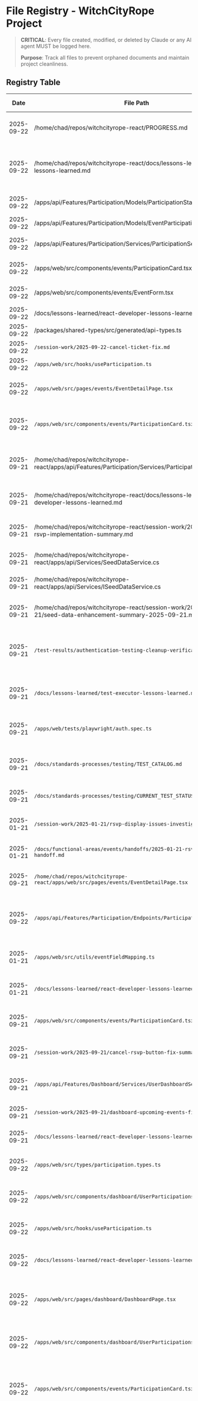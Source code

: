 # File Registry - WitchCityRope Project

> **CRITICAL**: Every file created, modified, or deleted by Claude or any AI agent MUST be logged here.
>
> **Purpose**: Track all files to prevent orphaned documents and maintain project cleanliness.

## Registry Table

| Date | File Path | Action | Purpose | Session/Task | Status | Cleanup Date |
|------|-----------|--------|---------|--------------|--------|--------------|
| 2025-09-22 | /home/chad/repos/witchcityrope-react/PROGRESS.md | MODIFIED | Updated current development status to reflect September 22 event management UI/UX improvements completion | Documentation cleanup post-event work | ACTIVE | N/A |
| 2025-09-22 | /home/chad/repos/witchcityrope-react/docs/lessons-learned/librarian-lessons-learned.md | MODIFIED | Added Progress Documentation Update Excellence Pattern documenting systematic approach to progress updates and handoff evaluation | Documentation cleanup lessons learned | ACTIVE | N/A |
| 2025-09-22 | /apps/api/Features/Participation/Models/ParticipationStatusDto.cs | MODIFIED | Added metadata field to expose ticket purchase amounts | Ticket amount display fix | ACTIVE | N/A |
| 2025-09-22 | /apps/api/Features/Participation/Models/EventParticipationDto.cs | MODIFIED | Added metadata field for admin view amounts | Ticket amount display fix | ACTIVE | N/A |
| 2025-09-22 | /apps/api/Features/Participation/Services/ParticipationService.cs | MODIFIED | Include metadata in DTO mapping for both user and admin views | Ticket amount display fix | ACTIVE | N/A |
| 2025-09-22 | /apps/web/src/components/events/ParticipationCard.tsx | MODIFIED | Added helper function to extract amount from metadata JSON | Ticket amount display fix | ACTIVE | N/A |
| 2025-09-22 | /apps/web/src/components/events/EventForm.tsx | MODIFIED | Replace hardcoded $50.00 with dynamic amount from metadata | Ticket amount display fix | ACTIVE | N/A |
| 2025-09-22 | /docs/lessons-learned/react-developer-lessons-learned.md | MODIFIED | Document ticket amount data mapping issue and solution | Ticket amount display fix | ACTIVE | N/A |
| 2025-09-22 | /packages/shared-types/src/generated/api-types.ts | REGENERATED | Updated TypeScript types to include metadata field | Ticket amount display fix | ACTIVE | N/A |
| 2025-09-22 | `/session-work/2025-09-22-cancel-ticket-fix.md` | CREATED | Track progress for cancel ticket functionality fix | Cancel ticket button fix | TEMPORARY | End of session |
| 2025-09-22 | `/apps/web/src/hooks/useParticipation.ts` | MODIFIED | Added useCancelTicket hook for ticket cancellation | Cancel ticket button fix | ACTIVE | N/A |
| 2025-09-22 | `/apps/web/src/pages/events/EventDetailPage.tsx` | MODIFIED | Import and use useCancelTicket hook, complete handleCancel implementation | Cancel ticket button fix | ACTIVE | N/A |
| 2025-09-22 | `/apps/web/src/components/events/ParticipationCard.tsx` | MODIFIED | Fixed button styling: Changed "Cancel RSVP" and "Cancel Ticket" from variant="subtle" to variant="light" and improved modal button styling | Cancel ticket button styling fix | ACTIVE | N/A |
| 2025-09-21 | /home/chad/repos/witchcityrope-react/apps/api/Features/Participation/Services/ParticipationService.cs | MODIFIED | Implemented re-RSVP functionality - allow users to RSVP again after cancelling by only checking ACTIVE participations | Re-RSVP implementation request | ACTIVE | N/A |
| 2025-09-21 | /home/chad/repos/witchcityrope-react/docs/lessons-learned/backend-developer-lessons-learned.md | MODIFIED | Added comprehensive documentation of re-RSVP implementation patterns and business rules | Backend development lessons documentation | ACTIVE | N/A |
| 2025-09-21 | /home/chad/repos/witchcityrope-react/session-work/2025-09-21/re-rsvp-implementation-summary.md | CREATED | Comprehensive summary of re-RSVP implementation including test scenarios and business rules | Re-RSVP implementation documentation | TEMPORARY | 2025-10-21 |
| 2025-09-21 | /home/chad/repos/witchcityrope-react/apps/api/Services/SeedDataService.cs | MODIFIED | Updated seed data to improve RSVP/ticket testing with fewer events and more social events | Seed data enhancement request | ACTIVE | N/A |
| 2025-09-21 | /home/chad/repos/witchcityrope-react/apps/api/Services/ISeedDataService.cs | MODIFIED | Added SeedEventParticipationsAsync method to interface | Seed data enhancement request | ACTIVE | N/A |
| 2025-09-21 | /home/chad/repos/witchcityrope-react/session-work/2025-09-21/seed-data-enhancement-summary-2025-09-21.md | CREATED | Comprehensive documentation of seed data changes and reseeding instructions | Seed data enhancement documentation | ACTIVE | 2025-10-21 |
| 2025-09-21 | `/test-results/authentication-testing-cleanup-verification-report.md` | CREATED | Comprehensive report on authentication test cleanup verification | Authentication test verification after test-developer cleanup | ACTIVE | 2025-10-21 |
| 2025-09-21 | `/docs/lessons-learned/test-executor-lessons-learned.md` | MODIFIED | Added authentication test cleanup verification success pattern | Updating lessons learned with verification results | ACTIVE | N/A |
| 2025-09-21 | `/apps/web/tests/playwright/auth.spec.ts` | DELETED | Removed outdated authentication tests with wrong UI expectations | Test cleanup - removing redundant failing tests | DELETED | N/A |
| 2025-09-21 | `/docs/standards-processes/testing/TEST_CATALOG.md` | MODIFIED | Documented removal of auth.spec.ts file and coverage preservation | File removal documentation and test coverage verification | ACTIVE | N/A |
| 2025-09-21 | `/docs/standards-processes/testing/CURRENT_TEST_STATUS.md` | MODIFIED | Updated with authentication test cleanup completion status | Authentication test cleanup documentation | ACTIVE | N/A |
| 2025-01-21 | `/session-work/2025-01-21/rsvp-display-issues-investigation.md` | CREATED | Investigation and fixes for RSVP/ticket display issues | React Developer RSVP/ticket bug fix | TEMPORARY | 2025-01-28 |
| 2025-01-21 | `/docs/functional-areas/events/handoffs/2025-01-21-rsvp-display-fix-handoff.md` | CREATED | Handoff document for RSVP/ticket display fixes | React Developer handoff | ACTIVE | 2025-04-21 |
| 2025-09-21 | `/home/chad/repos/witchcityrope-react/apps/web/src/pages/events/EventDetailPage.tsx` | MODIFIED | Fixed admin EDIT link URL from `/admin/events/edit/${id}` to `/admin/events/${id}` | Admin link URL fix | ACTIVE | N/A |
| 2025-09-22 | `/apps/api/Features/Participation/Endpoints/ParticipationEndpoints.cs` | MODIFIED | Fixed admin participations endpoint to return ApiResponse wrapper format | Backend Developer - Fix missing RSVP/Tickets data in admin interface | ACTIVE | N/A |
| 2025-01-21 | `/apps/web/src/utils/eventFieldMapping.ts` | MODIFIED | Fixed critical field mapping bug - preserve API count fields | React Developer RSVP/ticket bug fix | ACTIVE | N/A |
| 2025-01-21 | `/docs/lessons-learned/react-developer-lessons-learned.md` | MODIFIED | Added lesson about event field mapping bugs | React Developer lessons learned | ACTIVE | N/A |
| 2025-09-21 | `/apps/web/src/components/events/ParticipationCard.tsx` | MODIFIED | Fixed Cancel RSVP button - added missing confirmation modal | React Developer Cancel RSVP bug fix | ACTIVE | N/A |
| 2025-09-21 | `/session-work/2025-09-21/cancel-rsvp-button-fix-summary.md` | CREATED | Comprehensive summary of Cancel RSVP button fix and investigation | React Developer bug fix documentation | TEMPORARY | 2025-10-21 |
| 2025-09-21 | `/apps/api/Features/Dashboard/Services/UserDashboardService.cs` | MODIFIED | Fix GetUserEventsAsync to return actual user participations instead of empty list | Dashboard upcoming events bug fix | ACTIVE | Production fix |
| 2025-09-21 | `/session-work/2025-09-21/dashboard-upcoming-events-fix.md` | CREATED | Documentation of dashboard events fix implementation and testing | Bug fix documentation | TEMPORARY | 2025-10-21 |
| 2025-09-21 | `/docs/lessons-learned/react-developer-lessons-learned.md` | MODIFIED | Added lesson about hardcoded empty lists breaking dashboard features | Prevent similar issues in future | ACTIVE | Ongoing |
| 2025-09-22 | `/apps/web/src/types/participation.types.ts` | MODIFIED | Fixed TypeScript interface to match API DTO structure (eventStartDate vs eventDate) | User dashboard RSVP/ticket display fix | ACTIVE | N/A |
| 2025-09-22 | `/apps/web/src/components/dashboard/UserParticipations.tsx` | MODIFIED | Updated component to use correct API DTO property names and removed confirmation code display | User dashboard RSVP/ticket display fix | ACTIVE | N/A |
| 2025-09-22 | `/apps/web/src/hooks/useParticipation.ts` | MODIFIED | Updated mock data structure to match real API response and improved fallback warning | User dashboard RSVP/ticket display fix | ACTIVE | N/A |
| 2025-09-22 | `/docs/lessons-learned/react-developer-lessons-learned.md` | MODIFIED | Added lesson about DTO interface mismatches breaking API integration | Prevent TypeScript interface mismatches | ACTIVE | Ongoing |
| 2025-09-22 | `/apps/web/src/pages/dashboard/DashboardPage.tsx` | MODIFIED | Removed duplicate UpcomingEvents section - keep only UserParticipations section | User dashboard cleanup - remove duplicate event sections | ACTIVE | N/A |
| 2025-09-22 | `/apps/web/src/components/dashboard/UserParticipations.tsx` | MODIFIED | Updated View All→View History, removed trash icons, made items clickable to event details | User dashboard improvements per requirements | ACTIVE | N/A |
| 2025-09-22 | `/apps/web/src/components/events/ParticipationCard.tsx` | MODIFIED | Enhanced user participation status display with detailed status info including registration dates | Event detail page enhancement - show user participation status prominently | ACTIVE | N/A |
| 2025-09-22 | `/apps/web/src/components/events/ParticipationCard.tsx` | MODIFIED | Fixed critical button text cutoff issue and updated ticket status display: (1) Changed "Ticket Status: Active" to "1 Ticket Purchased", (2) Fixed button text cutoff by using size="md" and proper height/padding styles for Cancel buttons and modal buttons, (3) Added fallback for ticket purchase date | Button text cutoff fix and ticket status display improvements | ACTIVE | N/A |
| 2025-09-22 | `/apps/web/src/components/events/ParticipationCard.tsx` | MODIFIED | Fixed ticket display issues: (1) Removed "Active" status display for both RSVP and ticket badges - changed to "Confirmed", (2) Fixed purchase date "N/A" issue by properly mapping backend participationDate field to frontend nested structure in conversion logic, (3) Updated fallback text from "N/A" to "Date unavailable" | Ticket display issues fix per user request | ACTIVE | N/A |
| 2025-09-22 | `/docs/lessons-learned/react-developer-lessons-learned.md` | MODIFIED | Added new critical lesson about backend/frontend type structure mismatches that cause data display issues, documenting the participationDate to createdAt mapping problem discovered today | Prevent similar type mismatch issues in future development | ACTIVE | N/A |
| 2025-09-22 | `/apps/web/src/components/events/ParticipationCard.tsx` | MODIFIED | Fixed "0" appearing before Cancel Ticket button - converted IIFE boolean && pattern to proper ternary operator (condition ? component : null) to prevent React from rendering falsy values | Fix "0" rendering bug in conditional JSX | ACTIVE | N/A |
| 2025-09-22 | `/session-work/2025-09-22/temporary-test-files-cleanup-summary.md` | CREATED | Documentation of temporary test files cleanup after event management completion | Librarian cleanup documentation | TEMPORARY | 2025-10-22 |
| 2025-09-22 | `/session-work/2025-09-22/test-events-api.js` | MOVED | Moved from scripts/debug/ - API response structure testing script (preserved for potential future use) | Librarian cleanup - preserve useful debugging scripts | TEMPORARY | 2025-10-22 |
| 2025-09-22 | `/session-work/2025-09-22/test-admin-events-fix.js` | MOVED | Moved from scripts/debug/ - Admin events debugging script (preserved for potential future use) | Librarian cleanup - preserve useful debugging scripts | TEMPORARY | 2025-10-22 |
| 2025-09-22 | `/session-work/2025-09-22/test-teacher-selection-fix.js` | MOVED | Moved from scripts/debug/ - Teacher selection debugging script (preserved for potential future use) | Librarian cleanup - preserve useful debugging scripts | TEMPORARY | 2025-10-22 |
| 2025-09-22 | `/test-login.js` | DELETED | Removed temporary bcrypt password verification test from project root | Librarian cleanup - remove obsolete debugging files | DELETED | N/A |
| 2025-09-22 | `/test-login2.js` | DELETED | Removed additional temporary login verification test from project root | Librarian cleanup - remove obsolete debugging files | DELETED | N/A |
| 2025-09-22 | `/test-authentication-flow.js` | DELETED | Removed temporary Playwright authentication flow test from project root | Librarian cleanup - remove obsolete debugging files | DELETED | N/A |
| 2025-09-22 | `/test-port-configuration.js` | DELETED | Removed temporary port connectivity verification script from project root | Librarian cleanup - remove obsolete debugging files | DELETED | N/A |
| 2025-09-22 | `/test-ui-api-communication.js` | DELETED | Removed temporary UI/API communication test from project root | Librarian cleanup - remove obsolete debugging files | DELETED | N/A |
| 2025-09-22 | `/scripts/debug/test-events-api.js` | DELETED | Removed after moving to session-work - API response structure testing | Librarian cleanup - moved to session-work first | DELETED | N/A |
| 2025-09-22 | `/scripts/debug/test-admin-events-fix.js` | DELETED | Removed after moving to session-work - Admin events debugging | Librarian cleanup - moved to session-work first | DELETED | N/A |
| 2025-09-22 | `/scripts/debug/test-teacher-selection-fix.js` | DELETED | Removed after moving to session-work - Teacher selection debugging | Librarian cleanup - moved to session-work first | DELETED | N/A |
| 2025-09-22 | `/scripts/test-demo-fixes.js` | DELETED | Removed obsolete Event Session Matrix demo testing script | Librarian cleanup - remove obsolete debugging files | DELETED | N/A |